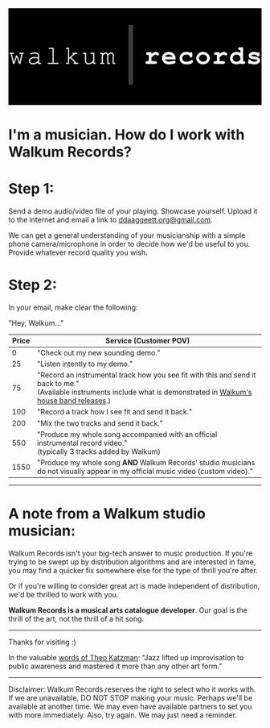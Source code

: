 <link href="./css/styles.css" rel="stylesheet" />

<div class="center">
<img src="./images/walkum_records.png" alt="walkum picture" class="title_picture_small">
</div>

<div class="center">

# I'm a musician. How do I work with Walkum Records?

</div>

# Step 1:

Send a demo audio/video file of your playing. Showcase yourself. Upload it to the internet and email a link to ddaaggeett.org@gmail.com.

We can get a general understanding of your musicianship with a simple phone camera/microphone in order to decide how we'd be useful to you. Provide whatever record quality you wish.

# Step 2:

In your email, make clear the following:

"Hey, Walkum..."

<div class="center">

| Price | Service (Customer POV) |
|----------|------------|
| 0        | "Check out my new sounding demo."        |
| 25       | "Listen intently to my demo."        |
| 75       | "Record an instrumental track how you see fit with this and send it back to me."</br>(Available instruments include what is demonstrated in [Walkum's house band releases](https://www.youtube.com/playlist?list=PLAFFCFbWF1lHAQ2mS_LO-Y7xWIFuVOGhK).)        |
| 100      | "Record a track how I see fit and send it back."        |
| 200      | "Mix the two tracks and send it back."        |
| 550      | "Produce my whole song accompanied with an official instrumental record video."</br>(typically 3 tracks added by Walkum)        |
| 1550     | "Produce my whole song **AND** Walkum Records' studio musicians do not visually appear in my official music video (custom video)."        |

</div>

___

# A note from a Walkum studio musician:

Walkum Records isn't your big-tech answer to music production. If you're trying to be swept up by distribution algorithms and are interested in fame, you may find a quicker fix somewhere else for the type of thrill you're after.

Or if you're willing to consider great art is made independent of distribution, we'd be thrilled to work with you.

**Walkum Records is a musical arts catalogue developer**. Our goal is the thrill of the art, not the thrill of a hit song.

___

Thanks for visiting :)

In the valuable [words of Theo Katzman](https://youtu.be/6e0wsD-_D3A): "Jazz lifted up improvisation to public awareness and mastered it more than any other art form."

___

<div class="small_text">
Disclaimer: Walkum Records reserves the right to select who it works with. If we are unavailable, DO NOT STOP making your music. Perhaps we'll be available at another time. We may even have available partners to set you with more immediately. Also, try again. We may just need a reminder.
</div>
